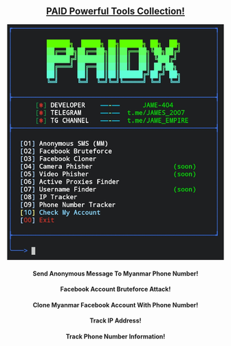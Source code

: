 <h2 align="center"><u>PAID Powerful Tools Collection!</u></h2>

![useful tools collection in one  tool](https://raw.githubusercontent.com/JAME-404/PAIDX/refs/heads/Files/main_image.jpg)

<h4 align="center">Send Anonymous Message To Myanmar Phone Number!</h4>
<h4 align="center">Facebook Account Bruteforce Attack!</h4>
<h4 align="center">Clone Myanmar Facebook Account With Phone Number!</h4>
<h4 align="center">Track IP Address!</h4>
<h4 align="center">Track Phone Number Information!</h4>
